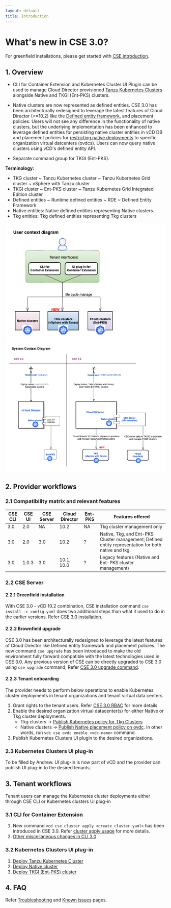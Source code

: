 ```yaml
---
layout: default
title: Introduction
---
```

# What's new in CSE 3.0?

For greenfield installations, please get started with [CSE introduction](INTRO.html).
<a name="overview"></a>
## 1. Overview
* CLI for Container Extension and Kubernetes Cluster UI Plugin can be used to 
manage Cloud Director provisioned [Tanzu Kubernetes Clusters](https://docs-staging.vmware.com/en/draft/VMware-Cloud-Director/10.2/VMware-Cloud-Director-Service-Provider-Admin-Portal-Guide/GUID-E9839D4E-3024-445E-9D08-372113CF6FE0.html)
 alongside Native and TKGI (Ent-PKS) clusters.
 
* Native clusters are now represented as defined entities. CSE 3.0 has been 
architecturally redesigned to leverage the latest features of Cloud Director 
(>=10.2) like the [Defined entity framework](https://docs-staging.vmware.com/en/draft/VMware-Cloud-Director/10.2/VMware-Cloud-Director-Service-Provider-Admin-Portal-Guide/GUID-0749DEA0-08A2-4F32-BDD7-D16869578F96.html), 
and placement policies. Users will not see any difference in the functionality 
of native clusters, but the underlying implementation has been enhanced to 
leverage defined entities for persisting native cluster entities in vCD DB and 
placement policies for [restricting native  deployments](TEMPLATE_MANAGEMENT.html#restrict_templates) 
to specific organization virtual datcenters (ovdcs). Users can now query native 
clusters using vCD's defined entity API. 

* Separate command group for TKGI (Ent-PKS).

**Terminology:**
* TKG cluster ~ Tanzu Kubernetes  cluster ~ Tanzu Kubernetes Grid cluster ~ vSphere with Tanzu cluster
* TKGI cluster ~ Ent-PKS cluster ~ Tanzu Kubernetes Grid Integrated Edition cluster
* Defined entities ~ Runtime defined entities ~ RDE ~ Defined Entity Framework
* Native entities: Native defined entities representing Native clusters.
* Tkg entities: Tkg defined entities representing Tkg clusters

![user-ctx](img/cse30-user-ctx.png)
![system-ctx](img/cse30-system-ctx.png)

<a name="provider-workflows"></a>
## 2. Provider workflows

<a name="cse30-compatibility-matrix"></a>
### 2.1 Compatibility matrix and relevant features

| CSE CLI | CSE UI | CSE Server | Cloud Director | Ent-PKS | Features offered                                                                                    |
|---------|--------|------------|----------------|---------|-----------------------------------------------------------------------------------------------------|
| 3.0     | 2.0    | NA         | 10.2           | NA      | Tkg cluster management only                                                                         |
| 3.0     | 2.0    | 3.0        | 10.2           | ?       | Native, Tkg, and Ent-PKS Cluster management; Defined entity representation for both native and tkg. |
| 3.0     | 1.0.3  | 3.0        | 10.1, 10.0     | ?       | Legacy features (Native and Ent-PKS cluster management)                                             |

### 2.2 CSE Server
#### 2.2.1 Greenfield installation
With CSE 3.0 - vCD 10.2 combination, CSE installation command 
`cse install -c config.yaml` does two additional steps than what it used to do 
in the earlier versions. Refer [CSE 3.0 installation](CSE_SERVER_MANAGEMENT.html#cse30-greenfield).

#### 2.2.2 Brownfield upgrade
CSE 3.0 has been architecturally redesigned to leverage the latest features of 
Cloud Director like Defined entity framework and placement policies. The new 
command `cse upgrade` has been introduced to make the old environment fully 
forward compatible with the latest technologies used in CSE 3.0. Any previous 
version of CSE can be directly upgraded to CSE 3.0 using `cse upgrade` command; 
Refer [CSE 3.0 upgrade command](CSE_SERVER_MANAGEMENT.html#cse30-upgrade-cmd).

#### 2.2.3 Tenant onboarding
The provider needs to perform below operations to enable Kubernetes cluster 
deployments in tenant organizations and tenant virtual data centers.
1. Grant rights to the tenant users. Refer [CSE 3.0 RBAC](RBAC.html#DEF-RBAC) for more details.
2. Enable the desired organization virtual datacenter(s) for either Native or Tkg cluster deployments.
    * Tkg clusters → [Publish Kubernetes policy for Tkg Clusters](https://docs-staging.vmware.com/en/draft/VMware-Cloud-Director/10.2/VMware-Cloud-Director-Service-Provider-Admin-Portal-Guide/GUID-E9839D4E-3024-445E-9D08-372113CF6FE0.html)
    * Native clusters → [Publish Native placement policy on ovdc](TEMPLATE_MANAGEMENT.html#restrict_templates). 
    In other words, run `vdc cse ovdc enable <vdc-name>` command.
3. Publish Kubernetes Clusters UI plugin to the desired organizations.

### 2.3 Kubernetes Clusters UI plug-in
To be filled by Andrew. UI plug-in is now part of vCD and the provider can 
publish UI plug-in to the desired tenants.

## 3. Tenant workflows
Tenant users can manage the Kubernetes cluster deployments either through CSE CLI or Kubernetes clusters UI plug-in

### 3.1 CLI for Container Extension
1. New command `vcd cse cluster apply <create_cluster.yaml>` has been introduced
 in CSE 3.0. Refer [cluster apply usage](CLUSTER_MANAGEMENT.html#cse30_cluster_apply) for more details.
2. [Other miscellaneous changes in CLI 3.0](CLUSTER_MANAGEMENT.html#cse30_cli_changes)

### 3.2 Kubernetes Clusters UI plug-in
1. [Deploy Tanzu Kubernetes Cluster](https://docs-staging.vmware.com/en/draft/VMware-Cloud-Director/10.2/VMware-Cloud-Director-Tenant-Portal-Guide/GUID-CA4A2F24-3E7C-4992-9E54-61AB8A4B80E7.html)
2. [Deploy Native cluster](https://docs-staging.vmware.com/en/draft/VMware-Cloud-Director/10.2/VMware-Cloud-Director-Tenant-Portal-Guide/GUID-F831C6A1-8280-4376-A6D9-9D997D987E91.html)
3. [Deploy TKGI (Ent-PKS) cluster](https://docs-staging.vmware.com/en/draft/VMware-Cloud-Director/10.2/VMware-Cloud-Director-Tenant-Portal-Guide/GUID-1BDF9D95-1484-4C9D-8748-26C8FC773530.html)

<a name="faq"></a>
## 4. FAQ
Refer [Troubleshooting](TROUBLESHOOTING.html) and [Known issues](KNOWN_ISSUES.html) pages.
